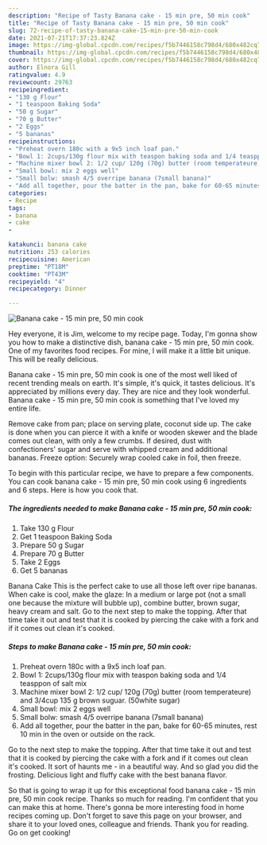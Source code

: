 ```yaml
---
description: "Recipe of Tasty Banana cake - 15 min pre, 50 min cook"
title: "Recipe of Tasty Banana cake - 15 min pre, 50 min cook"
slug: 72-recipe-of-tasty-banana-cake-15-min-pre-50-min-cook
date: 2021-07-21T17:37:23.824Z
image: https://img-global.cpcdn.com/recipes/f5b7446158c798d4/680x482cq70/banana-cake-15-min-pre-50-min-cook-recipe-main-photo.jpg
thumbnail: https://img-global.cpcdn.com/recipes/f5b7446158c798d4/680x482cq70/banana-cake-15-min-pre-50-min-cook-recipe-main-photo.jpg
cover: https://img-global.cpcdn.com/recipes/f5b7446158c798d4/680x482cq70/banana-cake-15-min-pre-50-min-cook-recipe-main-photo.jpg
author: Elnora Gill
ratingvalue: 4.9
reviewcount: 29763
recipeingredient:
- "130 g Flour"
- "1 teaspoon Baking Soda"
- "50 g Sugar"
- "70 g Butter"
- "2 Eggs"
- "5 bananas"
recipeinstructions:
- "Preheat overn 180c with a 9x5 inch loaf pan."
- "Bowl 1: 2cups/130g flour mix with teaspon baking soda and 1/4 teasppon of salt mix"
- "Machine mixer bowl 2: 1/2 cup/ 120g (70g) butter (room temperateure) and 3/4cup 135 g brown suguar. (50white sugar)"
- "Small bowl: mix 2 eggs well"
- "Small bolw: smash 4/5 overripe banana (7small banana)"
- "Add all together, pour the batter in the pan, bake for 60-65 minutes, rest 10 min in the oven or outside on the rack."
categories:
- Recipe
tags:
- banana
- cake
- 

katakunci: banana cake  
nutrition: 253 calories
recipecuisine: American
preptime: "PT18M"
cooktime: "PT43M"
recipeyield: "4"
recipecategory: Dinner

---
```



![Banana cake - 15 min pre, 50 min cook](https://img-global.cpcdn.com/recipes/f5b7446158c798d4/680x482cq70/banana-cake-15-min-pre-50-min-cook-recipe-main-photo.jpg)

Hey everyone, it is Jim, welcome to my recipe page. Today, I'm gonna show you how to make a distinctive dish, banana cake - 15 min pre, 50 min cook. One of my favorites food recipes. For mine, I will make it a little bit unique. This will be really delicious.

Banana cake - 15 min pre, 50 min cook is one of the most well liked of recent trending meals on earth. It's simple, it's quick, it tastes delicious. It's appreciated by millions every day. They are nice and they look wonderful. Banana cake - 15 min pre, 50 min cook is something that I've loved my entire life.

Remove cake from pan; place on serving plate, coconut side up. The cake is done when you can pierce it with a knife or wooden skewer and the blade comes out clean, with only a few crumbs. If desired, dust with confectioners&#39; sugar and serve with whipped cream and additional bananas. Freeze option: Securely wrap cooled cake in foil, then freeze.


To begin with this particular recipe, we have to prepare a few components. You can cook banana cake - 15 min pre, 50 min cook using 6 ingredients and 6 steps. Here is how you cook that.

<!--inarticleads1-->

##### The ingredients needed to make Banana cake - 15 min pre, 50 min cook:

1. Take 130 g Flour
1. Get 1 teaspoon Baking Soda
1. Prepare 50 g Sugar
1. Prepare 70 g Butter
1. Take 2 Eggs
1. Get 5 bananas


Banana Cake This is the perfect cake to use all those left over ripe bananas. When cake is cool, make the glaze: In a medium or large pot (not a small one because the mixture will bubble up), combine butter, brown sugar, heavy cream and salt. Go to the next step to make the topping. After that time take it out and test that it is cooked by piercing the cake with a fork and if it comes out clean it&#39;s cooked. 

<!--inarticleads2-->

##### Steps to make Banana cake - 15 min pre, 50 min cook:

1. Preheat overn 180c with a 9x5 inch loaf pan.
1. Bowl 1: 2cups/130g flour mix with teaspon baking soda and 1/4 teasppon of salt mix
1. Machine mixer bowl 2: 1/2 cup/ 120g (70g) butter (room temperateure) and 3/4cup 135 g brown suguar. (50white sugar)
1. Small bowl: mix 2 eggs well
1. Small bolw: smash 4/5 overripe banana (7small banana)
1. Add all together, pour the batter in the pan, bake for 60-65 minutes, rest 10 min in the oven or outside on the rack.


Go to the next step to make the topping. After that time take it out and test that it is cooked by piercing the cake with a fork and if it comes out clean it&#39;s cooked. It sort of haunts me - in a beautiful way. And so glad you did the frosting. Delicious light and fluffy cake with the best banana flavor. 

So that is going to wrap it up for this exceptional food banana cake - 15 min pre, 50 min cook recipe. Thanks so much for reading. I'm confident that you can make this at home. There's gonna be more interesting food in home recipes coming up. Don't forget to save this page on your browser, and share it to your loved ones, colleague and friends. Thank you for reading. Go on get cooking!
